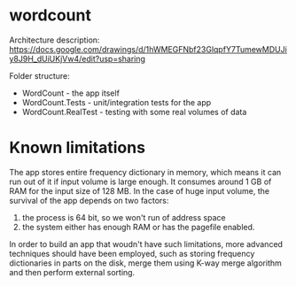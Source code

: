 # wordcount

Architecture description: https://docs.google.com/drawings/d/1hWMEGFNbf23GlqpfY7TumewMDUJiy8J9H_dUiUKjVw4/edit?usp=sharing

Folder structure:
- WordCount - the app itself
- WordCount.Tests - unit/integration tests for the app
- WordCount.RealTest - testing with some real volumes of data

# Known limitations

The app stores entire frequency dictionary in memory, which means it can run out of it if input volume is large enough. It consumes around 1 GB of RAM for the input size of 128 MB. In the case of huge input volume, the survival of the app depends on two factors: 
1) the process is 64 bit, so we won't run of address space
2) the system either has enough RAM or has the pagefile enabled. 

In order to build an app that woudn't have such limitations, more advanced techniques should have been employed, such as storing frequency dictionaries in parts on the disk, merge them using K-way merge algorithm and then perform external sorting.
